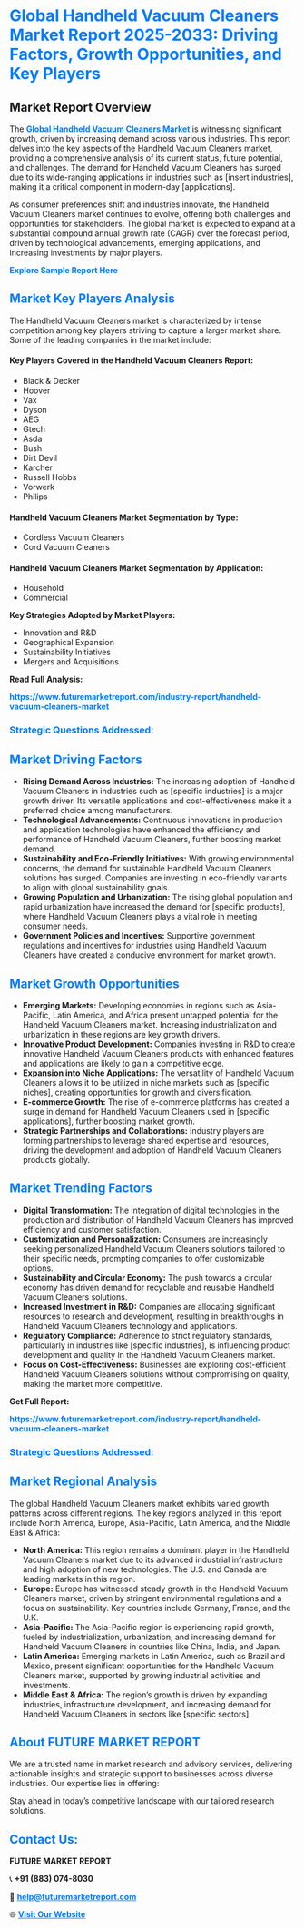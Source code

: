 <h1 style="color: #007BFF;">Global Handheld Vacuum Cleaners Market Report 2025-2033: Driving Factors, Growth Opportunities, and Key Players</h1>

<section id="overview">
<h2>Market Report Overview</h2>
<p>The <a href="https://www.futuremarketreport.com/industry-report/handheld-vacuum-cleaners-market" style="color: #007BFF; text-decoration: none;"><strong>Global Handheld Vacuum Cleaners Market</strong></a> is witnessing significant growth, driven by increasing demand across various industries. This report delves into the key aspects of the Handheld Vacuum Cleaners market, providing a comprehensive analysis of its current status, future potential, and challenges. The demand for Handheld Vacuum Cleaners has surged due to its wide-ranging applications in industries such as [insert industries], making it a critical component in modern-day [applications].</p>
<p>As consumer preferences shift and industries innovate, the Handheld Vacuum Cleaners market continues to evolve, offering both challenges and opportunities for stakeholders. The global market is expected to expand at a substantial compound annual growth rate (CAGR) over the forecast period, driven by technological advancements, emerging applications, and increasing investments by major players.</p>
</section>

<section id="overview">
<p><a href="https://www.futuremarketreport.com/request-sample/reportId=46149" style="color: #007BFF; text-decoration: none;"><strong>Explore Sample Report Here</strong></a></p>
</section>

<section id="key-players">
<h2 style="color: #007BFF;">Market Key Players Analysis</h2>
<p>The Handheld Vacuum Cleaners market is characterized by intense competition among key players striving to capture a larger market share. Some of the leading companies in the market include:</p>
<h4>Key Players Covered in the Handheld Vacuum Cleaners Report:</h4>
<ul><li>Black &amp; Decker</li><li>Hoover</li><li>Vax</li><li>Dyson</li><li>AEG</li><li>Gtech</li><li>Asda</li><li>Bush</li><li>Dirt Devil</li><li>Karcher</li><li>Russell Hobbs</li><li>Vorwerk</li><li>Philips</li></ul>
<h4>Handheld Vacuum Cleaners Market Segmentation by Type:</h4>
<ul><li>Cordless Vacuum Cleaners</li><li>Cord Vacuum Cleaners</li></ul>

<h4>Handheld Vacuum Cleaners Market Segmentation by Application:</h4>
<ul><li>Household</li><li>Commercial</li></ul>
<p><strong>Key Strategies Adopted by Market Players:</strong></p>
<ul>
<li>Innovation and R&D</li>
<li>Geographical Expansion</li>
<li>Sustainability Initiatives</li>
<li>Mergers and Acquisitions</li>
</ul>
</section>

<section>
<p><strong>Read Full Analysis: </strong></p><a href="https://www.futuremarketreport.com/industry-report/handheld-vacuum-cleaners-market" style="color: #007BFF; text-decoration: none;"><strong>https://www.futuremarketreport.com/industry-report/handheld-vacuum-cleaners-market</strong></a>
<h3 style="color: #007BFF;">Strategic Questions Addressed:</h3>
</section>

<section id="driving-factors">
<h2 style="color: #007BFF;">Market Driving Factors</h2>
<ul>
<li><strong>Rising Demand Across Industries:</strong> The increasing adoption of Handheld Vacuum Cleaners in industries such as [specific industries] is a major growth driver. Its versatile applications and cost-effectiveness make it a preferred choice among manufacturers.</li>
<li><strong>Technological Advancements:</strong> Continuous innovations in production and application technologies have enhanced the efficiency and performance of Handheld Vacuum Cleaners, further boosting market demand.</li>
<li><strong>Sustainability and Eco-Friendly Initiatives:</strong> With growing environmental concerns, the demand for sustainable Handheld Vacuum Cleaners solutions has surged. Companies are investing in eco-friendly variants to align with global sustainability goals.</li>
<li><strong>Growing Population and Urbanization:</strong> The rising global population and rapid urbanization have increased the demand for [specific products], where Handheld Vacuum Cleaners plays a vital role in meeting consumer needs.</li>
<li><strong>Government Policies and Incentives:</strong> Supportive government regulations and incentives for industries using Handheld Vacuum Cleaners have created a conducive environment for market growth.</li>
</ul>
</section>

<section id="growth-opportunities">
<h2 style="color: #007BFF;">Market Growth Opportunities</h2>
<ul>
<li><strong>Emerging Markets:</strong> Developing economies in regions such as Asia-Pacific, Latin America, and Africa present untapped potential for the Handheld Vacuum Cleaners market. Increasing industrialization and urbanization in these regions are key growth drivers.</li>
<li><strong>Innovative Product Development:</strong> Companies investing in R&D to create innovative Handheld Vacuum Cleaners products with enhanced features and applications are likely to gain a competitive edge.</li>
<li><strong>Expansion into Niche Applications:</strong> The versatility of Handheld Vacuum Cleaners allows it to be utilized in niche markets such as [specific niches], creating opportunities for growth and diversification.</li>
<li><strong>E-commerce Growth:</strong> The rise of e-commerce platforms has created a surge in demand for Handheld Vacuum Cleaners used in [specific applications], further boosting market growth.</li>
<li><strong>Strategic Partnerships and Collaborations:</strong> Industry players are forming partnerships to leverage shared expertise and resources, driving the development and adoption of Handheld Vacuum Cleaners products globally.</li>
</ul>
</section>

<section id="trending-factors">
<h2 style="color: #007BFF;">Market Trending Factors</h2>
<ul>
<li><strong>Digital Transformation:</strong> The integration of digital technologies in the production and distribution of Handheld Vacuum Cleaners has improved efficiency and customer satisfaction.</li>
<li><strong>Customization and Personalization:</strong> Consumers are increasingly seeking personalized Handheld Vacuum Cleaners solutions tailored to their specific needs, prompting companies to offer customizable options.</li>
<li><strong>Sustainability and Circular Economy:</strong> The push towards a circular economy has driven demand for recyclable and reusable Handheld Vacuum Cleaners solutions.</li>
<li><strong>Increased Investment in R&D:</strong> Companies are allocating significant resources to research and development, resulting in breakthroughs in Handheld Vacuum Cleaners technology and applications.</li>
<li><strong>Regulatory Compliance:</strong> Adherence to strict regulatory standards, particularly in industries like [specific industries], is influencing product development and quality in the Handheld Vacuum Cleaners market.</li>
<li><strong>Focus on Cost-Effectiveness:</strong> Businesses are exploring cost-efficient Handheld Vacuum Cleaners solutions without compromising on quality, making the market more competitive.</li>
</ul>
</section>

<section>
<p><strong>Get Full Report: </strong></p><a href="https://www.futuremarketreport.com/industry-report/handheld-vacuum-cleaners-market" style="color: #007BFF; text-decoration: none;"><strong>https://www.futuremarketreport.com/industry-report/handheld-vacuum-cleaners-market</strong></a>
<h3 style="color: #007BFF;">Strategic Questions Addressed:</h3>
</section>


<section id="regional-analysis">
<h2 style="color: #007BFF;">Market Regional Analysis</h2>
<p>The global Handheld Vacuum Cleaners market exhibits varied growth patterns across different regions. The key regions analyzed in this report include North America, Europe, Asia-Pacific, Latin America, and the Middle East & Africa:</p>
<ul>
<li><strong>North America:</strong> This region remains a dominant player in the Handheld Vacuum Cleaners market due to its advanced industrial infrastructure and high adoption of new technologies. The U.S. and Canada are leading markets in this region.</li>
<li><strong>Europe:</strong> Europe has witnessed steady growth in the Handheld Vacuum Cleaners market, driven by stringent environmental regulations and a focus on sustainability. Key countries include Germany, France, and the U.K.</li>
<li><strong>Asia-Pacific:</strong> The Asia-Pacific region is experiencing rapid growth, fueled by industrialization, urbanization, and increasing demand for Handheld Vacuum Cleaners in countries like China, India, and Japan.</li>
<li><strong>Latin America:</strong> Emerging markets in Latin America, such as Brazil and Mexico, present significant opportunities for the Handheld Vacuum Cleaners market, supported by growing industrial activities and investments.</li>
<li><strong>Middle East & Africa:</strong> The region’s growth is driven by expanding industries, infrastructure development, and increasing demand for Handheld Vacuum Cleaners in sectors like [specific sectors].</li>
</ul>
</section>

<footer>
<h2 style="color: #007BFF;">About FUTURE MARKET REPORT</h2>
<p>We are a trusted name in market research and advisory services, delivering actionable insights and strategic support to businesses across diverse industries. Our expertise lies in offering:</p>

<p>Stay ahead in today’s competitive landscape with our tailored research solutions.</p>

<h2 style="color: #007BFF;">Contact Us:</h2>
<p><strong>FUTURE MARKET REPORT</strong></p>
<p>📞 <strong>+91 (883) 074-8030</strong></p>
<p>📧 <strong><a href="mailto:help@futuremarketreport.com" style="color: #007BFF;">help@futuremarketreport.com</a></strong></p>
<p>🌐 <strong><a href="https://www.futuremarketreport.com/" style="color: #007BFF;">Visit Our Website</a></strong></p>
</footer>
